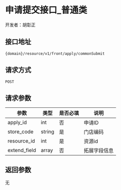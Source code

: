 # 申请提交接口_普通类

开发者：胡彰正

## 接口地址

`{domain}/resource/v1/front/apply/commonSubmit`

## 请求方式

`POST`

## 请求参数

|参数|类型|是否必填|说明|
| --- | --- | --- | --- |
|apply_id|int|否|申请ID|
|store_code|string|是|门店编码|
|resource_id|int|是|资源id|
|extend_field|array|否|拓展字段信息|

## 返回参数

无


